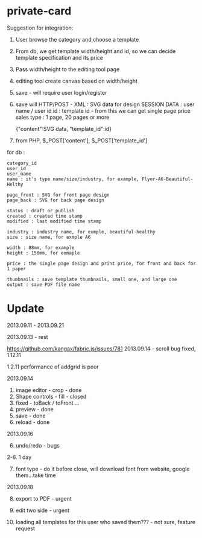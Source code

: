 private-card
============

Suggestion for integration:

1. User browse the category and choose a template
2. From db, we get template width/height and id, so we can decide template specification and its price

3. Pass width/height to the editing tool page
4. editing tool create canvas based on width/height
5. save - will require user login/register

6. save will HTTP/POST - 
    XML : SVG data for design
    SESSION DATA : user name / user id
    id : template id - from this we can get single page price
    sales type : 1 page, 20 pages or more

    {"content":SVG data, "template_id":id}

7. from PHP, $_POST['content'], $_POST['template_id']

for db :

    category_id
    user_id
    user_name
    name : it's type name/size/industry, for example, Flyer-A6-Beautiful-Helthy

    page_front : SVG for front page design
    page_back : SVG for back page design

    status : draft or publish
    created : created time stamp
    modified : last modified time stamp

    industry : industry name, for exmple, beautiful-healthy
    size : size name, for exmple A6
    
    width : 88mm, for example
    height : 150mm, for exmaple
    
    price : the single page design and print price, for front and back for 1 paper

    thumbnails : save template thumbnails, small one, and large one
    output : save PDF file name


Update
=========

2013.09.11 - 2013.09.21

2013.09.13 - rest

https://github.com/kangax/fabric.js/issues/781
2013.09.14 - scroll bug fixed, 1.12.11

1.2.11 performance of addgrid is poor

2013.09.14

1. image editor - crop - done
2. Shape controls - fill - closed
7. fixed - toBack / toFront ...
3. preview - done
4. save - done
5. reload - done

2013.09.16

6. undo/redo - bugs

2-6. 1 day

7. font type - do it before close, will download font from website, google them...take time

2013.09.18

8. export to PDF - urgent
9. edit two side - urgent

10. loading all templates for this user who saved them??? - not sure, feature request






